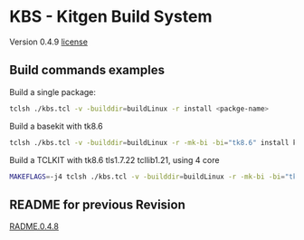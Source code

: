 # KBS - Kitgen Build System 
Version 0.4.9
[license](kbs-license)





## Build commands examples

Build a single package:
```bash
tclsh ./kbs.tcl -v -builddir=buildLinux -r install <packge-name>
```

Build a basekit with tk8.6
```bash
tclsh ./kbs.tcl -v -builddir=buildLinux -r -mk-bi -bi="tk8.6" install kbskit8.6
```


Build a TCLKIT with tk8.6 tls1.7.22 tcllib1.21, using 4 core
```bash
MAKEFLAGS=-j4 tclsh ./kbs.tcl -v -builddir=buildLinux -r -mk-bi -bi="tk8.6 tls1.7.22 tcllib1.21" install kbskit8.6
```



## README for previous Revision 
[RADME.0.4.8](./README.0.4.8)
